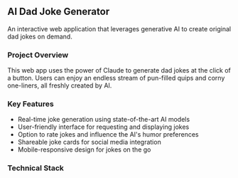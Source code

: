 ## AI Dad Joke Generator
An interactive web application that leverages generative AI to create original dad jokes on demand.

### Project Overview
This web app uses the power of Claude to generate dad jokes at the click of a button. Users can enjoy an endless stream of pun-filled quips and corny one-liners, all freshly created by AI.

### Key Features
- Real-time joke generation using state-of-the-art AI models
- User-friendly interface for requesting and displaying jokes
- Option to rate jokes and influence the AI's humor preferences
- Shareable joke cards for social media integration
- Mobile-responsive design for jokes on the go

### Technical Stack
